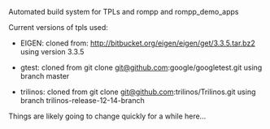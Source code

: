 Automated build system for TPLs and rompp and rompp_demo_apps

Current versions of tpls used:

* EIGEN:
  cloned from: http://bitbucket.org/eigen/eigen/get/3.3.5.tar.bz2
  using version 3.3.5

* gtest:
  cloned from git clone git@github.com:google/googletest.git
  using branch master

* trilinos:
  cloned from git clone git@github.com:trilinos/Trilinos.git
  using branch trilinos-release-12-14-branch



Things are likely going to change quickly for a while here...
